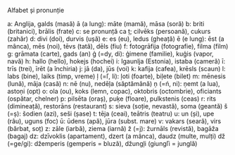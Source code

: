Alfabet și pronunție

a: Anglija, galds (masă)
ā (a lung): māte (mamă), māsa (soră)
b: briti (britanici), brālis (frate)
c: se pronunță ca ț; cilvēks (persoană), cukurs (zahăr)
d: divi (doi), durvis (ușă)
e: es (eu), ledus (gheață)
ē (e lung): ēst (a mânca), mēs (noi), tēvs (tată), dēls (fiu)
f: fotogrāfija (fotografie), filma (film)
g: grāmata (carte), gads (an)
ģ (=dy, di): ģimene (familie), kuģis (vapor, navă)
h: hallo (hello), hokejs (hochei)
i: Igaunlja (Estonia), istaba (cameră)
ī: trīs (trei), īrēt (a închiria)
j: jā (da), jūs (voi)
k: kafija (cafea), krēsls (scaun)
l: labs (bine), laiks (timp, vreme)
ļ (=ľ, li): ļoti (foarte), biļete (bilet)
m: mēnesis (lună), māja (casă)
n: nē (nu), nedēļa (săptămână)
ņ (=ń, ni): ņemt (a lua), astoņi (opt)
o: ola (ou), koks (lemn, copac), oktobris (octombrie), oficiants (ospătar, chelner)
p: pilsēta (oraș), puķe (floare), pulkstenis (ceas)
r: rits (dimineață), restorāns (restaurant)
s: sieva (soție, nevastă), soma (geantă)
š (=ș): šodien (azi), seši (șase)
t: tēja (ceai), teātris (teatru)
u: un (și), upe (râu), uguns (foc)
ū: ūdens (apă), jūra (subst. mare)
v: vakars (seară), virs (bărbat, soț)
z: zāle (iarbă), ziema (iarnă)
ž (=j): žurnāls (revistă), bagāža (bagaj)
dz: dzīvoklis (apartament), dzert (a mânca), daudz (multe, mulți)
dž (=ge/gi): džemperis (gemperis = bluză), džungļi (giungľi = junglă)
